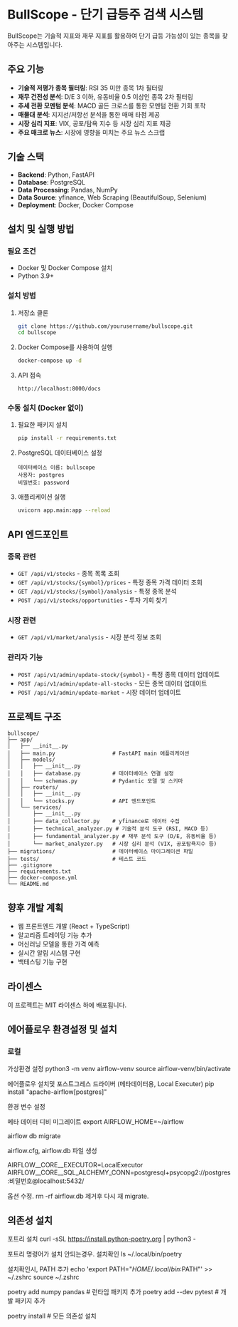 # BullScope - 단기 급등주 검색 시스템

BullScope는 기술적 지표와 재무 지표를 활용하여 단기 급등 가능성이 있는 종목을 찾아주는 시스템입니다.

## 주요 기능

- **기술적 저평가 종목 필터링**: RSI 35 미만 종목 1차 필터링
- **재무 건전성 분석**: D/E 3 이하, 유동비율 0.5 이상인 종목 2차 필터링
- **추세 전환 모멘텀 분석**: MACD 골든 크로스를 통한 모멘텀 전환 기회 포착
- **매물대 분석**: 지지선/저항선 분석을 통한 매매 타점 제공
- **시장 심리 지표**: VIX, 공포/탐욕 지수 등 시장 심리 지표 제공
- **주요 매크로 뉴스**: 시장에 영향을 미치는 주요 뉴스 스크랩

## 기술 스택

- **Backend**: Python, FastAPI
- **Database**: PostgreSQL
- **Data Processing**: Pandas, NumPy
- **Data Source**: yfinance, Web Scraping (BeautifulSoup, Selenium)
- **Deployment**: Docker, Docker Compose

## 설치 및 실행 방법

### 필요 조건

- Docker 및 Docker Compose 설치
- Python 3.9+

### 설치 방법

1. 저장소 클론
   ```bash
   git clone https://github.com/yourusername/bullscope.git
   cd bullscope
   ```

2. Docker Compose를 사용하여 실행
   ```bash
   docker-compose up -d
   ```

3. API 접속
   ```
   http://localhost:8000/docs
   ```

### 수동 설치 (Docker 없이)

1. 필요한 패키지 설치
   ```bash
   pip install -r requirements.txt
   ```

2. PostgreSQL 데이터베이스 설정
   ```
   데이터베이스 이름: bullscope
   사용자: postgres
   비밀번호: password
   ```

3. 애플리케이션 실행
   ```bash
   uvicorn app.main:app --reload
   ```

## API 엔드포인트

### 종목 관련

- `GET /api/v1/stocks` - 종목 목록 조회
- `GET /api/v1/stocks/{symbol}/prices` - 특정 종목 가격 데이터 조회
- `GET /api/v1/stocks/{symbol}/analysis` - 특정 종목 분석
- `POST /api/v1/stocks/opportunities` - 투자 기회 찾기

### 시장 관련

- `GET /api/v1/market/analysis` - 시장 분석 정보 조회

### 관리자 기능

- `POST /api/v1/admin/update-stock/{symbol}` - 특정 종목 데이터 업데이트
- `POST /api/v1/admin/update-all-stocks` - 모든 종목 데이터 업데이트
- `POST /api/v1/admin/update-market` - 시장 데이터 업데이트

## 프로젝트 구조

```
bullscope/
├── app/
│   ├── __init__.py
│   ├── main.py                  # FastAPI main 애플리케이션
│   ├── models/
│   │   ├── __init__.py
│   │   ├── database.py          # 데이터베이스 연결 설정
│   │   └── schemas.py           # Pydantic 모델 및 스키마
│   ├── routers/
│   │   ├── __init__.py
│   │   └── stocks.py            # API 엔드포인트
│   └── services/
│       ├── __init__.py
│       ├── data_collector.py    # yfinance로 데이터 수집
│       ├── technical_analyzer.py # 기술적 분석 도구 (RSI, MACD 등)
│       ├── fundamental_analyzer.py # 재무 분석 도구 (D/E, 유동비율 등)
│       └── market_analyzer.py   # 시장 심리 분석 (VIX, 공포탐욕지수 등)
├── migrations/                  # 데이터베이스 마이그레이션 파일
├── tests/                       # 테스트 코드
├── .gitignore
├── requirements.txt
├── docker-compose.yml
└── README.md
```

## 향후 개발 계획

- 웹 프론트엔드 개발 (React + TypeScript)
- 알고리즘 트레이딩 기능 추가
- 머신러닝 모델을 통한 가격 예측
- 실시간 알림 시스템 구현
- 백테스팅 기능 구현

## 라이센스

이 프로젝트는 MIT 라이센스 하에 배포됩니다.

## 에어플로우 환경설정 및 설치

### 로컬

가상환경 설정
python3 -m venv airflow-venv
source airflow-venv/bin/activate

에어플로우 설치및 포스트그레스 드라이버 (메타데이터용, Local Executer)
pip install "apache-airflow[postgres]"

환경 변수 설정

메타 데이터 디비 미그레이트 
export AIRFLOW_HOME=~/airflow

airflow db migrate

airflow.cfg, airflow.db 파일 생성

AIRFLOW__CORE__EXECUTOR=LocalExecutor
AIRFLOW__CORE__SQL_ALCHEMY_CONN=postgresql+psycopg2://postgres:비밀번호@localhost:5432/

옵션 수정. rm -rf airflow.db 제거후 다시 재 migrate. 




## 의존성 설치

포트리 설치
curl -sSL https://install.python-poetry.org | python3 -

포트리 명령어가 설치 안되는경우. 설치확인
ls ~/.local/bin/poetry

설치확인시, PATH 추가
echo 'export PATH="$HOME/.local/bin:$PATH"' >> ~/.zshrc
source ~/.zshrc

poetry add numpy pandas    # 런타임 패키지 추가
poetry add --dev pytest    # 개발 패키지 추가

poetry install   # 모든 의존성 설치